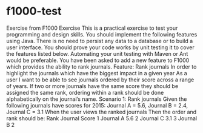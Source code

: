 # f1000-test
Exercise from F1000
Exercise
This is a practical exercise to test your programming and design skills. You should
implement the following features using Java. There is no need to persist any data to a
database or to build a user interface. You should prove your code works by unit testing it to
cover the features listed below. Automating your unit testing with Maven or Ant would be
preferable.
You have been asked to add a new feature to F1000 which provides the ability to rank
journals.
Feature: Rank journals
In order to highlight the journals which have the biggest impact in a given year
As a user
I want to be able to see journals ordered by their score across a range of years. If two or
more journals have the same score they should be assigned the same rank, ordering within
a rank should be done alphabetically on the journal’s name.
Scenario 1: Rank journals
Given the following journals have scores for 2015:
Journal A = 5.6, Journal B = 2.4, Journal C = 3.1
When the user views the ranked journals
Then the order and rank should be:
Rank Journal Score
1 Journal A 5.6
2 Journal C 3.1
3 Journal B 2
